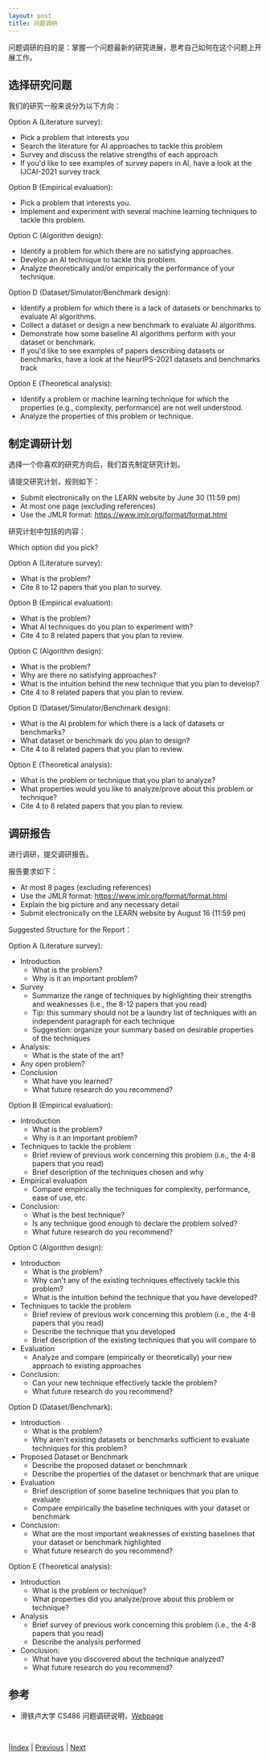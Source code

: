 ```yaml
---
layout: post
title: 问题调研
---
```


问题调研的目的是：掌握一个问题最新的研究进展，思考自己如何在这个问题上开展工作。

## 选择研究问题

我们的研究一般来说分为以下方向：

Option A (Literature survey):
- Pick a problem that interests you
- Search the literature for AI approaches to tackle this problem
- Survey and discuss the relative strengths of each approach
- If you'd like to see examples of survey papers in AI, have a look at the IJCAI-2021 survey track

Option B (Empirical evaluation):
- Pick a problem that interests you.
- Implement and experiment with several machine learning techniques to tackle this problem.

Option C (Algorithm design):
- Identify a problem for which there are no satisfying approaches.
- Develop an AI technique to tackle this problem.
- Analyze theoretically and/or empirically the performance of your technique.

Option D (Dataset/Simulator/Benchmark design):
- Identify a problem for which there is a lack of datasets or benchmarks to evaluate AI algorithms.
- Collect a dataset or design a new benchmark to evaluate AI algorithms.
- Demonstrate how some baseline AI algorithms perform with your dataset or benchmark.
- If you'd like to see examples of papers describing datasets or benchmarks, have a look at the NeurIPS-2021 datasets and benchmarks track

Option E (Theoretical analysis):
- Identify a problem or machine learning technique for which the properties (e.g., complexity, performance) are not well understood.
- Analyze the properties of this problem or technique.

## 制定调研计划

选择一个你喜欢的研究方向后，我们首先制定研究计划。

请提交研究计划，规则如下：

- Submit electronically on the LEARN website by June 30 (11:59 pm)
- At most one page (excluding references)
- Use the JMLR format: https://www.jmlr.org/format/format.html

研究计划中包括的内容：

Which option did you pick?

Option A (Literature survey):
- What is the problem?
- Cite 8 to 12 papers that you plan to survey.

Option B (Empirical evaluation):
- What is the problem?
- What AI techniques do you plan to experiment with?
- Cite 4 to 8 related papers that you plan to review.

Option C (Algorithm design):
- What is the problem?
- Why are there no satisfying approaches?
- What is the intuition behind the new technique that you plan to develop?
- Cite 4 to 8 related papers that you plan to review.

Option D (Dataset/Simulator/Benchmark design):
- What is the AI problem for which there is a lack of datasets or benchmarks?
- What dataset or benchmark do you plan to design?
- Cite 4 to 8 related papers that you plan to review.

Option E (Theoretical analysis):
- What is the problem or technique that you plan to analyze?
- What properties would you like to analyze/prove about this problem or technique?
- Cite 4 to 8 related papers that you plan to review.

## 调研报告

进行调研，提交调研报告。

报告要求如下：
- At most 8 pages (excluding references)
- Use the JMLR format: https://www.jmlr.org/format/format.html
- Explain the big picture and any necessary detail
- Submit electronically on the LEARN website by August 16 (11:59 pm)

Suggested Structure for the Report：

Option A (Literature survey):
- Introduction
  - What is the problem?
  - Why is it an important problem?
- Survey
  - Summarize the range of techniques by highlighting their strengths and weaknesses (i.e., the 8-12 papers that you read)
  - Tip: this summary should not be a laundry list of techniques with an independent paragraph for each technique
  - Suggestion: organize your summary based on desirable properties of the techniques
- Analysis:
  - What is the state of the art?
- Any open problem?
- Conclusion
  - What have you learned?
  - What future research do you recommend?

Option B (Empirical evaluation):
- Introduction
  - What is the problem?
  - Why is it an important problem?
- Techniques to tackle the problem
  - Brief review of previous work concerning this problem (i.e., the 4-8 papers that you read)
  - Brief description of the techniques chosen and why
- Empirical evaluation
  - Compare empirically the techniques for complexity, performance, ease of use, etc.
- Conclusion:
  - What is the best technique?
  - Is any technique good enough to declare the problem solved?
  - What future research do you recommend?

Option C (Algorithm design):
- Introduction
  - What is the problem?
  - Why can't any of the existing techniques effectively tackle this problem?
  - What is the intuition behind the technique that you have developed?
- Techniques to tackle the problem
  - Brief review of previous work concerning this problem (i.e., the 4-8 papers that you read)
  - Describe the technique that you developed
  - Brief description of the existing techniques that you will compare to
- Evaluation
  - Analyze and compare (empirically or theoretically) your new approach to existing approaches
- Conclusion:
  - Can your new technique effectively tackle the problem?
  - What future research do you recommend?

Option D (Dataset/Benchmark):
- Introduction
  - What is the problem?
  - Why aren't existing datasets or benchmarks sufficient to evaluate techniques for this problem?
- Proposed Dataset or Benchmark
  - Describe the proposed dataset or benchmnark
  - Describe the properties of the dataset or benchmark that are unique
- Evaluation
  - Brief description of some baseline techniques that you plan to evaluate
  - Compare empirically the baseline techniques with your dataset or benchmark
- Conclusion:
  - What are the most important weaknesses of existing baselines that your dataset or benchmark highlighted
  - What future research do you recommend?

Option E (Theoretical analysis):
- Introduction
  - What is the problem or technique?
  - What properties did you analyze/prove about this problem or technique?
- Analysis
  - Brief survey of previous work concerning this problem (i.e., the 4-8 papers that you read)
  - Describe the analysis performed
- Conclusion:
  - What have you discovered about the technique analyzed?
  - What future research do you recommend?

## 参考

- 滑铁卢大学 CS486 问题调研说明，[Webpage](https://cs.uwaterloo.ca/~ppoupart/teaching/cs486-spring23/project.html)

<br/>

|[Index](./) | [Previous](5-3-critical) | [Next](20-coding)
